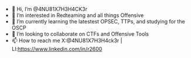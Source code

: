 - 👋 Hi, I’m @4NU81X7H3H4CK3r
- 👀 I’m interested in Redteaming and all things Offensive
- 🌱 I’m currently learning the latestest OPSEC, TTPs, and studying for the OSCP
- 💞️ I’m looking to collaborate on CTFs and Offensive Tools  
- 📫 How to reach me X:@4NU81X7H3H4ck3r | LI:https://www.linkedin.com/in/r2600
<!---
4NU81X7H3H4CK3r/4NU81X7H3H4CK3r is a ✨ special ✨ repository because its `README.md` (this file) appears on your GitHub profile.
You can click the Preview link to take a look at your changes.
--->
